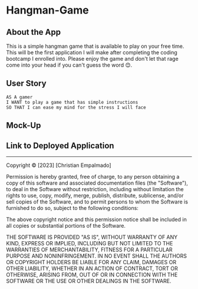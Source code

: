 # Hangman-Game

## About the App

This is a simple hangman game that is available to play on your free time. This will be the first application I will make after completing the coding bootcamp I enrolled into. Please enjoy the game and don't let that rage come into your head if you can't guess the word 😊.

## User Story

```
AS A gamer
I WANT to play a game that has simple instructions
SO THAT I can ease my mind for the stress I will face
```



## Mock-Up




## Link to Deployed Application


- - -
Copyright © [2023] [Christian Empalmado]

Permission is hereby granted, free of charge, to any person obtaining a copy of this software and associated documentation files (the "Software"), to deal in the Software without restriction, including without limitation the rights to use, copy, modify, merge, publish, distribute, sublicense, and/or sell copies of the Software, and to permit persons to whom the Software is furnished to do so, subject to the following conditions:

The above copyright notice and this permission notice shall be included in all copies or substantial portions of the Software.

THE SOFTWARE IS PROVIDED "AS IS", WITHOUT WARRANTY OF ANY KIND, EXPRESS OR IMPLIED, INCLUDING BUT NOT LIMITED TO THE WARRANTIES OF MERCHANTABILITY, FITNESS FOR A PARTICULAR PURPOSE AND NONINFRINGEMENT. IN NO EVENT SHALL THE AUTHORS OR COPYRIGHT HOLDERS BE LIABLE FOR ANY CLAIM, DAMAGES OR OTHER LIABILITY, WHETHER IN AN ACTION OF CONTRACT, TORT OR OTHERWISE, ARISING FROM, OUT OF OR IN CONNECTION WITH THE SOFTWARE OR THE USE OR OTHER DEALINGS IN THE SOFTWARE.

